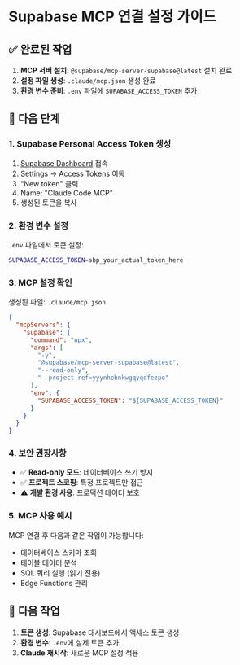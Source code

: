 # Supabase MCP 연결 설정 가이드

## ✅ 완료된 작업

1. **MCP 서버 설치**: `@supabase/mcp-server-supabase@latest` 설치 완료
2. **설정 파일 생성**: `.claude/mcp.json` 생성 완료
3. **환경 변수 준비**: `.env` 파일에 `SUPABASE_ACCESS_TOKEN` 추가

## 🔧 다음 단계

### 1. Supabase Personal Access Token 생성

1. [Supabase Dashboard](https://supabase.com/dashboard) 접속
2. Settings → Access Tokens 이동
3. "New token" 클릭
4. Name: "Claude Code MCP" 
5. 생성된 토큰을 복사

### 2. 환경 변수 설정

`.env` 파일에서 토큰 설정:
```bash
SUPABASE_ACCESS_TOKEN=sbp_your_actual_token_here
```

### 3. MCP 설정 확인

생성된 파일: `.claude/mcp.json`
```json
{
  "mcpServers": {
    "supabase": {
      "command": "npx",
      "args": [
        "-y",
        "@supabase/mcp-server-supabase@latest",
        "--read-only",
        "--project-ref=yyynhebnkwgqyqdfezpo"
      ],
      "env": {
        "SUPABASE_ACCESS_TOKEN": "${SUPABASE_ACCESS_TOKEN}"
      }
    }
  }
}
```

### 4. 보안 권장사항

- ✅ **Read-only 모드**: 데이터베이스 쓰기 방지
- ✅ **프로젝트 스코핑**: 특정 프로젝트만 접근
- ⚠️  **개발 환경 사용**: 프로덕션 데이터 보호

### 5. MCP 사용 예시

MCP 연결 후 다음과 같은 작업이 가능합니다:
- 데이터베이스 스키마 조회
- 테이블 데이터 분석
- SQL 쿼리 실행 (읽기 전용)
- Edge Functions 관리

## 🚀 다음 작업

1. **토큰 생성**: Supabase 대시보드에서 액세스 토큰 생성
2. **환경 변수**: `.env`에 실제 토큰 추가
3. **Claude 재시작**: 새로운 MCP 설정 적용